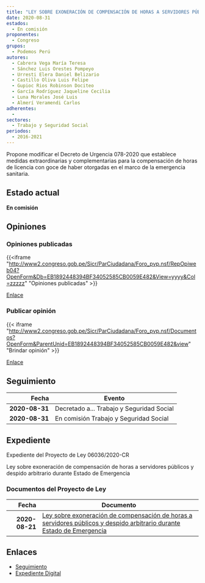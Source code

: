 ```yaml
---
title: "LEY SOBRE EXONERACIÓN DE COMPENSACIÓN DE HORAS A SERVIDORES PÚBLICOS Y DESPIDO ARBITRARIO DURANTE ESTADO DE EMERGENCIA"
date: 2020-08-31
estados: 
  - En comisión
proponentes: 
  - Congreso
grupos: 
  - Podemos Perú
autores: 
  - Cabrera Vega María Teresa
  - Sánchez Luis Orestes Pompeyo
  - Urresti Elera Daniel Belizario
  - Castillo Oliva Luis Felipe
  - Gupioc Rios Robinson Dociteo
  - García Rodríguez Jaqueline Cecilia
  - Luna Morales José Luis
  - Almerí Veramendi Carlos
adherentes: 
  - 
sectores: 
  - Trabajo y Seguridad Social
periodos: 
  - 2016-2021
---
```


Propone modificar el Decreto de Urgencia 078-2020 que establece medidas extraordinarias y complementarias para la compensación de horas de licencia con goce de haber otorgadas en el marco de la emergencia sanitaria.


## Estado actual

**En comisión**

## Opiniones

### Opiniones publicadas

{{<iframe "http://www2.congreso.gob.pe/Sicr/ParCiudadana/Foro_pvp.nsf/RepOpiweb04?OpenForm&Db=EB1892448394BF34052585CB0059E482&View=yyyy&Col=zzzzz" "Opiniones publicadas" >}}

[Enlace](http://www2.congreso.gob.pe/Sicr/ParCiudadana/Foro_pvp.nsf/RepOpiweb04?OpenForm&Db=EB1892448394BF34052585CB0059E482&View=yyyy&Col=zzzzz)
### Publicar opinión

{{< iframe "http://www2.congreso.gob.pe/Sicr/ParCiudadana/Foro_pvp.nsf/Documentos?OpenForm&ParentUnid=EB1892448394BF34052585CB0059E482&view" "Brindar opinión" >}}

[Enlace](http://www2.congreso.gob.pe/Sicr/ParCiudadana/Foro_pvp.nsf/Documentos?OpenForm&ParentUnid=EB1892448394BF34052585CB0059E482&view)

## Seguimiento

| Fecha | Evento |
|------:|--------|
| **2020-08-31** | Decretado a... Trabajo y Seguridad Social|
| **2020-08-31** | En comisión Trabajo y Seguridad Social|


## Expediente

Expediente del Proyecto de Ley 06036/2020-CR

Ley sobre exoneración de compensación de horas a servidores públicos y despido arbitrario durante Estado de Emergencia


### Documentos del Proyecto de Ley

| Fecha | Documento |
|------:|--------|
| **2020-08-21** | [Ley sobre exoneración de compensación de horas a servidores públicos y despido arbitrario durante Estado de Emergencia](http://www.leyes.congreso.gob.pe/Documentos/2016_2021/Proyectos_de_Ley_y_de_Resoluciones_Legislativas/PL06036-20200821.pdf) |

## Enlaces 

- [Seguimiento](http://www2.congreso.gob.pe/Sicr/TraDocEstProc/CLProLey2016.nsf/f7fff46988ca05b1052578e100829cc7/8d03526acee0c22d052585cb005fed05?OpenDocument)
- [Expediente Digital](http://www2.congreso.gob.pe/Sicr/TraDocEstProc/CLProLey2016.nsf/f7fff46988ca05b1052578e100829cc7/8d03526acee0c22d052585cb005fed05?OpenDocument&Click=05257FB7005EB655.eb71d0cf91d8294e05256cdf006b5706/$Body/0.1C6C)
